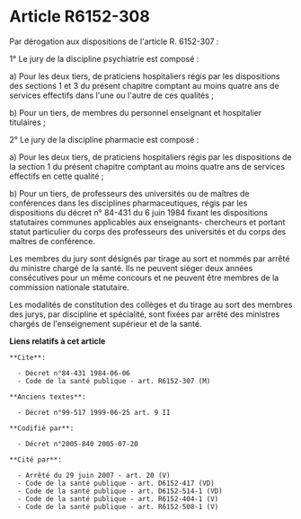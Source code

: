 # Article R6152-308

Par dérogation aux dispositions de l'article R. 6152-307 :

1° Le jury de la discipline psychiatrie est composé :

a) Pour les deux tiers, de praticiens hospitaliers régis par les dispositions des sections 1 et 3 du présent chapitre
comptant au moins quatre ans de services effectifs dans l'une ou l'autre de ces qualités ;

b) Pour un tiers, de membres du personnel enseignant et hospitalier titulaires ;

2° Le jury de la discipline pharmacie est composé :

a) Pour les deux tiers, de praticiens hospitaliers régis par les dispositions de la section 1 du présent chapitre comptant au
moins quatre ans de services effectifs en cette qualité ;

b) Pour un tiers, de professeurs des universités ou de maîtres de conférences dans les disciplines pharmaceutiques, régis par
les dispositions du décret n° 84-431 du 6 juin 1984 fixant les dispositions statutaires communes applicables aux enseignants-
chercheurs et portant statut particulier du corps des professeurs des universités et du corps des maîtres de conférence.

Les membres du jury sont désignés par tirage au sort et nommés par arrêté du ministre chargé de la santé. Ils ne peuvent
siéger deux années consécutives pour un même concours et ne peuvent être membres de la commission nationale statutaire.

Les modalités de constitution des collèges et du tirage au sort des membres des jurys, par discipline et spécialité, sont
fixées par arrêté des ministres chargés de l'enseignement supérieur et de la santé.

**Liens relatifs à cet article**

	**Cite**:

	  - Décret n°84-431 1984-06-06
	  - Code de la santé publique - art. R6152-307 (M)

	**Anciens textes**:

	  - Décret n°99-517 1999-06-25 art. 9 II

	**Codifié par**:

	  - Décret n°2005-840 2005-07-20

	**Cité par**:

	  - Arrêté du 29 juin 2007 - art. 20 (V)
	  - Code de la santé publique - art. D6152-417 (VD)
	  - Code de la santé publique - art. D6152-514-1 (VD)
	  - Code de la santé publique - art. R6152-404-1 (V)
	  - Code de la santé publique - art. R6152-508-1 (V)
